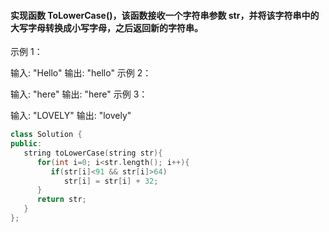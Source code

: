 ####   实现函数 ToLowerCase()，该函数接收一个字符串参数 str，并将该字符串中的大写字母转换成小写字母，之后返回新的字符串。



示例 1：

输入: "Hello"
输出: "hello"
示例 2：

输入: "here"
输出: "here"
示例 3：

输入: "LOVELY"
输出: "lovely"


```cpp
class Solution {
public:
   string toLowerCase(string str){
      for(int i=0; i<str.length(); i++){
         if(str[i]<91 && str[i]>64)
            str[i] = str[i] + 32;
      }
      return str;
   }
};
```
